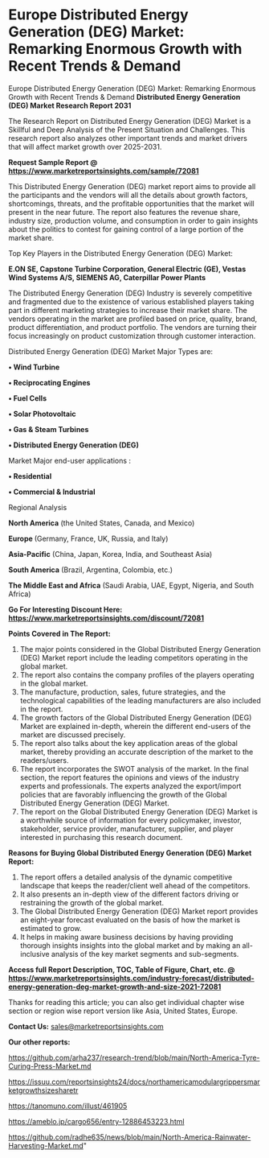# Europe Distributed Energy Generation (DEG) Market: Remarking Enormous Growth with Recent Trends & Demand
 Europe Distributed Energy Generation (DEG) Market: Remarking Enormous Growth with Recent Trends & Demand
<strong>Distributed Energy Generation (DEG) Market Research Report 2031</strong>

The Research Report on Distributed Energy Generation (DEG) Market is a Skillful and Deep Analysis of the Present Situation and Challenges. This research report also analyzes other important trends and market drivers that will affect market growth over 2025-2031.

<strong>Request Sample Report @ <a href=https://www.marketreportsinsights.com/sample/72081>https://www.marketreportsinsights.com/sample/72081</a></strong>

This Distributed Energy Generation (DEG) market report aims to provide all the participants and the vendors will all the details about growth factors, shortcomings, threats, and the profitable opportunities that the market will present in the near future. The report also features the revenue share, industry size, production volume, and consumption in order to gain insights about the politics to contest for gaining control of a large portion of the market share.

Top Key Players in the Distributed Energy Generation (DEG) Market:

<strong>E.ON SE, Capstone Turbine Corporation, General Electric (GE), Vestas Wind Systems A/S, SIEMENS AG, Caterpillar Power Plants</strong>

The Distributed Energy Generation (DEG) Industry is severely competitive and fragmented due to the existence of various established players taking part in different marketing strategies to increase their market share. The vendors operating in the market are profiled based on price, quality, brand, product differentiation, and product portfolio. The vendors are turning their focus increasingly on product customization through customer interaction.

Distributed Energy Generation (DEG) Market Major Types are:

<strong>• Wind Turbine

• Reciprocating Engines

• Fuel Cells

• Solar Photovoltaic

• Gas & Steam Turbines

• Distributed Energy Generation (DEG)</strong>

Market Major end-user applications :

<strong>• Residential

• Commercial & Industrial</strong>

Regional Analysis

</u><strong><b>North America</b></strong> (the United States, Canada, and Mexico)

<strong><b>Europe </b></strong>(Germany, France, UK, Russia, and Italy)

<strong><b>Asia-Pacific</b></strong> (China, Japan, Korea, India, and Southeast Asia)

<strong><b>South America</b></strong> (Brazil, Argentina, Colombia, etc.)

<strong><b>The Middle East and Africa</b></strong> (Saudi Arabia, UAE, Egypt, Nigeria, and South Africa)

<strong>Go For Interesting Discount Here: <a href=https://www.marketreportsinsights.com/discount/72081>https://www.marketreportsinsights.com/discount/72081</a></strong>

<strong>Points Covered in The Report:</strong>
<ol>
  <li>The major points considered in the Global Distributed Energy Generation (DEG) Market report include the leading competitors operating in the global market.</li>
  <li>The report also contains the company profiles of the players operating in the global market.</li>
  <li>The manufacture, production, sales, future strategies, and the technological capabilities of the leading manufacturers are also included in the report.</li>
  <li>The growth factors of the Global Distributed Energy Generation (DEG) Market are explained in-depth, wherein the different end-users of the market are discussed precisely.</li>
  <li>The report also talks about the key application areas of the global market, thereby providing an accurate description of the market to the readers/users.</li>
  <li>The report incorporates the SWOT analysis of the market. In the final section, the report features the opinions and views of the industry experts and professionals. The experts analyzed the export/import policies that are favorably influencing the growth of the Global Distributed Energy Generation (DEG) Market.</li>
  <li>The report on the Global Distributed Energy Generation (DEG) Market is a worthwhile source of information for every policymaker, investor, stakeholder, service provider, manufacturer, supplier, and player interested in purchasing this research document.</li>
</ol>
<strong>Reasons for Buying Global Distributed Energy Generation (DEG) Market Report:</strong>

<ol>
  <li>The report offers a detailed analysis of the dynamic competitive landscape that keeps the reader/client well ahead of the competitors.</li>
  <li>It also presents an in-depth view of the different factors driving or restraining the growth of the global market.</li>
  <li>The Global Distributed Energy Generation (DEG) Market report provides an eight-year forecast evaluated on the basis of how the market is estimated to grow.</li>
  <li>It helps in making aware business decisions by having providing thorough insights insights into the global market and by making an all-inclusive analysis of the key market segments and sub-segments.</li>
</ol>
<strong>Access full Report Description, TOC, Table of Figure, Chart, etc. @ <a href=https://www.marketreportsinsights.com/industry-forecast/distributed-energy-generation-deg-market-growth-and-size-2021-72081>https://www.marketreportsinsights.com/industry-forecast/distributed-energy-generation-deg-market-growth-and-size-2021-72081</a></strong>


Thanks for reading this article; you can also get individual chapter wise section or region wise report version like Asia, United States, Europe.

<strong>Contact Us:</strong>
sales@marketreportsinsights.com

<strong>Our other reports:</strong>

<a href=https://github.com/arha237/research-trend/blob/main/North-America-Tyre-Curing-Press-Market.md>https://github.com/arha237/research-trend/blob/main/North-America-Tyre-Curing-Press-Market.md</a>

<a href=https://issuu.com/reportsinsights24/docs/northamericamodulargrippersmarketgrowthsizesharetr>https://issuu.com/reportsinsights24/docs/northamericamodulargrippersmarketgrowthsizesharetr</a>

<a href=https://tanomuno.com/illust/461905>https://tanomuno.com/illust/461905</a>

<a href=https://ameblo.jp/cargo656/entry-12886453223.html>https://ameblo.jp/cargo656/entry-12886453223.html</a>

<a href=https://github.com/radhe635/news/blob/main/North-America-Rainwater-Harvesting-Market.md>https://github.com/radhe635/news/blob/main/North-America-Rainwater-Harvesting-Market.md</a>"
